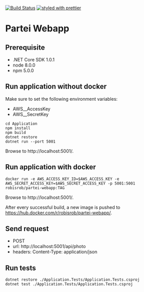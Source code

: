 [![Build Status](https://travis-ci.org/partei/webapp.svg?branch=master)](https://travis-ci.org/partei/webapp)
[![styled with prettier](https://img.shields.io/badge/styled_with-prettier-ff69b4.svg)](https://github.com/prettier/prettier)

# Partei Webapp

## Prerequisite

- .NET Core SDK 1.0.1
- node 8.0.0
- npm 5.0.0

## Run application without docker
Make sure to set the following environment variables:
- AWS__AccessKey
- AWS__SecretKey
```shell
cd Application
npm install
npm build
dotnet restore
dotnet run --port 5001 
```

Browse to http://localhost:5001/.

## Run application with docker

```shell
docker run -e AWS_ACCESS_KEY_ID=$AWS_ACCESS_KEY -e AWS_SECRET_ACCESS_KEY=$AWS_SECRET_ACCESS_KEY -p 5001:5001 robisrob/partei-webapp:TAG

```

Browse to http://localhost:5001/.

After every successful build, a new image is pushed to https://hub.docker.com/r/robisrob/partei-webapp/.

## Send request

- POST 
 - url: http://localhost:5001/api/photo
 - headers: Content-Type: application/json

## Run tests

```shell
dotnet restore ./Application.Tests/Application.Tests.csproj
dotnet test ./Application.Tests/Application.Tests.csproj
```

